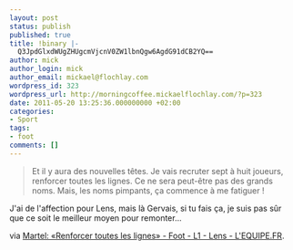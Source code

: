 ```yaml
---
layout: post
status: publish
published: true
title: !binary |-
  Q3JpdGlxdWUgZHUgcmVjcnV0ZW1lbnQgw6AgdG91dCB2YQ==
author: mick
author_login: mick
author_email: mickael@flochlay.com
wordpress_id: 323
wordpress_url: http://morningcoffee.mickaelflochlay.com/?p=323
date: 2011-05-20 13:25:36.000000000 +02:00
categories:
- Sport
tags:
- foot
comments: []
---
```

<blockquote>Et il y aura des nouvelles têtes. Je vais recruter sept à huit joueurs, renforcer toutes les lignes. Ce ne sera peut-être pas des grands noms. Mais, les noms pimpants, ça commence à me fatiguer !</blockquote>
J'ai de l'affection pour Lens, mais là Gervais, si tu fais ça, je suis pas sûr que ce soit le meilleur moyen pour remonter...

via <a href="http://www.lequipe.fr/Football/breves2011/20110519_151413_martel-renforcer-toutes-les-lignes.html">Martel: «Renforcer toutes les lignes» - Foot - L1 - Lens - L'EQUIPE.FR</a>.
